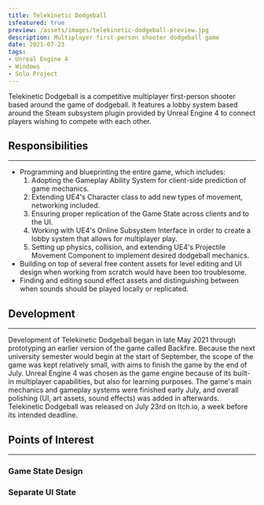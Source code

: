```yaml
---
title: Telekinetic Dodgeball
isfeatured: true
preview: /assets/images/telekinetic-dodgeball-preview.jpg
description: Multiplayer first-person shooter dodgeball game
date: 2021-07-23
tags:
- Unreal Engine 4
- Windows
- Solo Project
---
```


Telekinetic Dodgeball is a competitive multiplayer first-person shooter based around the game of dodgeball. It features a lobby system based around the Steam subsystem plugin provided by Unreal Engine 4 to connect players wishing to compete with each other.

## Responsibilities
***

* Programming and blueprinting the entire game, which includes:
	1. Adopting the Gameplay Ability System for client-side prediction of game mechanics.
	2. Extending UE4's Character class to add new types of movement, networking included.
	3. Ensuring proper replication of the Game State across clients and to the UI.
	4. Working with UE4's Online Subsystem Interface in order to create a lobby system that allows for multiplayer play.
	5. Setting up physics, collision, and extending UE4's Projectile Movement Component to implement desired dodgeball mechanics.
* Building on top of several free content assets for level editing and UI design when working from scratch would have been too troublesome.
* Finding and editing sound effect assets and distinguishing between when sounds should be played locally or replicated.

## Development
***

Development of Telekinetic Dodgeball began in late May 2021 through prototyping an earlier version of the game called Backfire. Because the next university semester would begin at the start of September, the scope of the game was kept relatively small, with aims to finish the game by the end of July. Unreal Engine 4 was chosen as the game engine because of its built-in multiplayer capabilities, but also for learning purposes. The game's main mechanics and gameplay systems were finished early July, and overall polishing (UI, art assets, sound effects) was added in afterwards. Telekinetic Dodgeball was released on July 23rd on Itch.io, a week before its intended deadline.

## Points of Interest
***

### Game State Design
### Separate UI State

